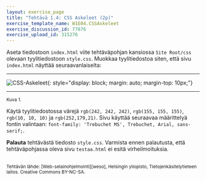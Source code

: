 ```yaml
---
layout: exercise_page
title: "Tehtävä 1.4: CSS Askeleet (2p)"
exercise_template_name: W1E04.CSSAskeleet
exercise_discussion_id: 77876
exercise_upload_id: 315276
---
```


Aseta tiedostoon `index.html` viite tehtäväpohjan kansiossa `Site Root/css` olevaan tyylitiedostoon `style.css`. Muokkaa tyylitiedostoa siten, että sivu `index.html` näyttää seuraavanlaiselta:

---

![CSS-Askeleet](../img/css-askeleet.png "CSS-Askeleet"){: style="display: block; margin: auto; margin-top: 10px;"}

---
<small>Kuva 1.</small>


Käytä tyylitiedostossa värejä `rgb(242, 242, 242)`, `rgb(155, 155, 155)`, `rgb(10, 10, 10)` ja `rgb(252,179,21)`. Sivu käyttää seuraavaa määrittelyä fontin valintaan: `font-family: 'Trebuchet MS', Trebuchet, Arial, sans-serif;`.


**Palauta** tehtävästä tiedosto `style.css`. Varmista ennen palautusta, että tehtäväpohjassa oleva sivu `testaa.html` ei esitä virheilmoituksia. 


<br/>

<small>
Tehtävän lähde: [Web-selainohjelmointi][weso], Helsingin yliopisto, Tietojenkäsitelytieteen laitos.
Creative Commons BY-NC-SA.
</small>

[weso]: http://web-selainohjelmointi.github.io/

